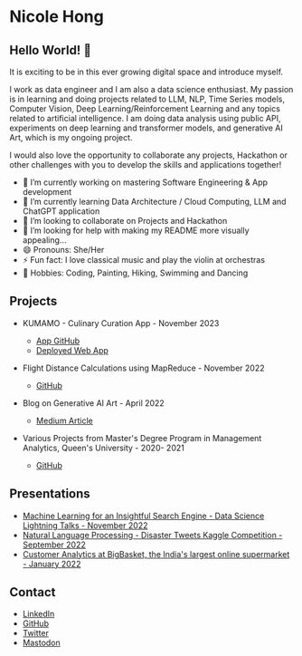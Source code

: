# Nicole Hong

## Hello World! 👋

It is exciting to be in this ever growing digital space and introduce myself.

I work as data engineer and I am also a data science enthusiast. My passion is in learning and doing projects related to LLM, NLP, Time Series models, Computer Vision, Deep Learning/Reinforcement Learning and any topics related to artificial intelligence. I am doing data analysis using public API, experiments on deep learning and transformer models, and generative AI Art, which is my ongoing project.

I would also love the opportunity to collaborate any projects, Hackathon or other challenges with you to develop the skills and applications together! 

- 🔭 I’m currently working on mastering Software Engineering & App development
- 🌱 I’m currently learning Data Architecture / Cloud Computing, LLM and ChatGPT application
- 👯 I’m looking to collaborate on Projects and Hackathon
- 🤔 I’m looking for help with making my README more visually appealing...
- 😄 Pronouns: She/Her
- ⚡ Fun fact: I love classical music and play the violin at orchestras
- 🚀 Hobbies: Coding, Painting, Hiking, Swimming and Dancing

## Projects

* KUMAMO - Culinary Curation App - November 2023
  - [App GitHub](https://github.com/Nicole-Hong/culinary_curation_app)
  - [Deployed Web App](https://nicole-hong.github.io/culinary_curation_app/)


* Flight Distance Calculations using MapReduce - November 2022
  - [GitHub](https://github.com/Nicole-Hong/Flight_Distance_Calculation_with_MapReduce)


* Blog on Generative AI Art - April 2022
  - [Medium Article](https://hnicole01.medium.com/generative-ai-art-understanding-beyond-the-ai-algorithm-4a8d081c2c3a)


* Various Projects from Master's Degree Program in Management Analytics, Queen's University - 2020- 2021
  - [GitHub](https://github.com/Nicole-Hong/GMMA-Projects)


## Presentations

* [Machine Learning for an Insightful Search Engine - Data Science Lightning Talks - November 2022](https://www.youtube.com/watch?v=p30f7P6pbqc)
* [Natural Language Processing - Disaster Tweets Kaggle Competition - September 2022](https://www.youtube.com/watch?v=VubB8mmL64E)
* [Customer Analytics at BigBasket, the India's largest online supermarket - January 2022](https://www.youtube.com/watch?v=bnzHCwtDfqY)


## Contact

* [LinkedIn](https://www.linkedin.com/in/nicolehhong/)
* [GitHub](https://github.com/Nicole-Hong)
* [Twitter](https://twitter.com/CastleQueen007)
* [Mastodon](https://sigmoid.social/@nicolehong)


